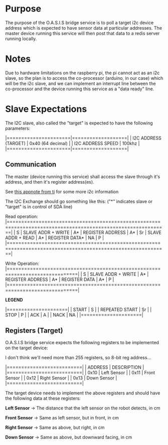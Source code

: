 # Purpose

The purpose of the O.A.S.I.S bridge service is to poll a target i2c device 
address which is expected to have sensor data at particular addresses. The 
master device running this service will then post that data to a redis server 
running locally.

# Notes

Due to hardware limitations on the raspberry pi, the pi cannot act as an i2c
slave, so the plan is to access the co-processor (arduino, in our case) which
will be the i2c slave, and we can implement an interrupt line between the 
co-processor and the device running this service as a "data ready" line.

# Slave Expectations

The I2C slave, also called the "target" is expected to have the following 
parameters:

|======================|===================|
| I2C ADDRESS (TARGET) | 0x40 (64 decimal) |
| I2C ADDRESS SPEED    | 100khz            |
|======================|===================|

## Communication

The master (device running this service) shall access the slave through it's 
address, and then it's register address(es).

See [this appnote from ti](https://www.ti.com/lit/an/slva704/slva704.pdf?ts=1700006656921) for some more i2c information

The I2C Exchange should go something like this: ("\*" indicates slave or "target" is in control of SDA line)

Read operation:
|=============================================================================================================|
| S | SLAVE ADDR + WRITE | A\* | REGISTER ADDRESS | A\* | Sr | SLAVE ADDR + READ | A\* | REGISTER DATA\* | NA | P |
|=============================================================================================================|

Write Operation:
|==============================================================================|
| S | SLAVE ADDR + WRITE | A\* | REGISTER ADDRESS | A\* | REGISTER DATA | A\* | P |
|==============================================================================|

**LEGEND**

|=====================|
| START          | S  |
| REPEATED START | Sr |
| STOP           | P  | 
| ACK            | A  | 
| NACK           | NA | 
|=====================|

## Registers (Target)

O.A.S.I.S bridge service expects the following registers to be implemented on the target device:

I don't think we'll need more than 255 registers, so 8-bit reg address...

|==========================|
| ADDRESS | DESCRIPTION    |
|==========================|
| 0x10    | Left Sensor    |
| 0x11    | Front Sensor   |
| 0x12    | Right Sensor   |
| 0x13    | Down Sensor    |
|==========================|

The target device needs to implement the above registers and should have the following data at these registers:

**Left Sensor** -> The distance that the left sensor on the robot detects, in cm

**Front Sensor** -> Same as left sensor, but in front, in cm

**Right Sensor** -> Same as above, but right, in cm

**Down Sensor** -> Same as above, but downward facing, in cm
